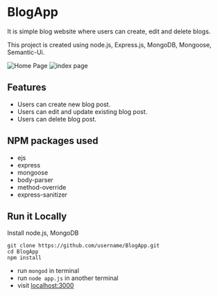 # BlogApp
It is simple blog website where users can create, edit and delete blogs.

This project is created using node.js, Express.js, MongoDB, Mongoose, Semantic-Ui.

![Home Page](https://i.imgur.com/DE3LMki.png)
![index page](https://i.imgur.com/IX1xoNP.png)

## Features

* Users can create new blog post.
* Users can edit and update existing blog post.
* Users can delete blog post.

## NPM packages used

* ejs
* express
* mongoose
* body-parser
* method-override
* express-sanitizer

## Run it Locally

Install node.js, MongoDB

```
git clone https://github.com/username/BlogApp.git
cd BlogApp
npm install
```
* run ```mongod``` in terminal
* run ```node app.js``` in another terminal
* visit [localhost:3000](localhost:3000)
